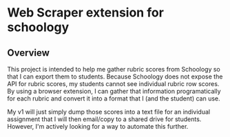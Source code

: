 # Web Scraper extension for schoology

## Overview

This project is intended to help me gather rubric scores from Schoology so that I can export them to students. Because Schoology does not expose the API for rubric scores, my students cannot see individual rubric row scores. By using a browser extension, I can gather that information programatically for each rubric and convert it into a format that I (and the student) can use.

My v1 will just simply dump those scores into a text file for an individual assignment that I will then email/copy to a shared drive for students. However, I'm actively looking for a way to automate this further.